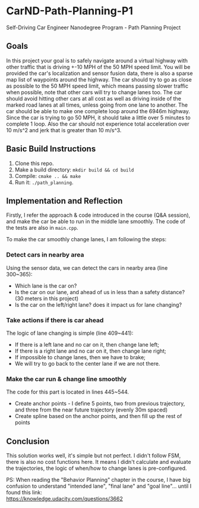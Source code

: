 # CarND-Path-Planning-P1 
Self-Driving Car Engineer Nanodegree Program - Path Planning Project
   
## Goals
In this project your goal is to safely navigate around a virtual highway with other traffic that is driving +-10 MPH of the 50 MPH speed limit. You will be provided the car's localization and sensor fusion data, there is also a sparse map list of waypoints around the highway. The car should try to go as close as possible to the 50 MPH speed limit, which means passing slower traffic when possible, note that other cars will try to change lanes too. The car should avoid hitting other cars at all cost as well as driving inside of the marked road lanes at all times, unless going from one lane to another. The car should be able to make one complete loop around the 6946m highway. Since the car is trying to go 50 MPH, it should take a little over 5 minutes to complete 1 loop. Also the car should not experience total acceleration over 10 m/s^2 and jerk that is greater than 10 m/s^3.


## Basic Build Instructions
1. Clone this repo.
2. Make a build directory: `mkdir build && cd build`
3. Compile: `cmake .. && make`
4. Run it: `./path_planning`.

## Implementation and Reflection 
Firstly, I refer the approach & code introduced in the course (Q&A session), and make the car be able to run in the middle lane smoothly. The code of the tests are also in `main.cpp`. 

To make the car smoothly change lanes, I am following the steps:   

### Detect cars in nearby area 
Using the sensor data, we can detect the cars in nearby area (line 300~365): 
* Which lane is the car on? 
* Is the car on our lane, and ahead of us in less than a safety distance? (30 meters in this project) 
* Is the car on the left/right lane? does it impact us for lane changing? 

### Take actions if there is car ahead 
The logic of lane changing is simple (line 409~441):
* If there is a left lane and no car on it, then change lane left; 
* If there is a right lane and no car on it, then change lane right;
* If impossible to change lanes, then we have to brake; 
* We will try to go back to the center lane if we are not there. 

### Make the car run & change line smoothly  
The code for this part is located in lines 445~544.   
* Create anchor points - I define 5 points, two from previous trajectory, and three from the near future trajectory (evenly 30m spaced)
* Create spline based on the anchor points, and then fill up the rest of points  

## Conclusion 
This solution works well, it's simple but not perfect. I didn't follow FSM, there is also no cost functions here. It means I didn't calculate and evaluate the trajectories, the logic of when/how to change lanes is pre-configured. 

PS: When reading the "Behavior Planning" chapter in the course, I have big confusion to understand "intended lane", "final lane" and "goal line"... until I found this link:   
https://knowledge.udacity.com/questions/3662 
